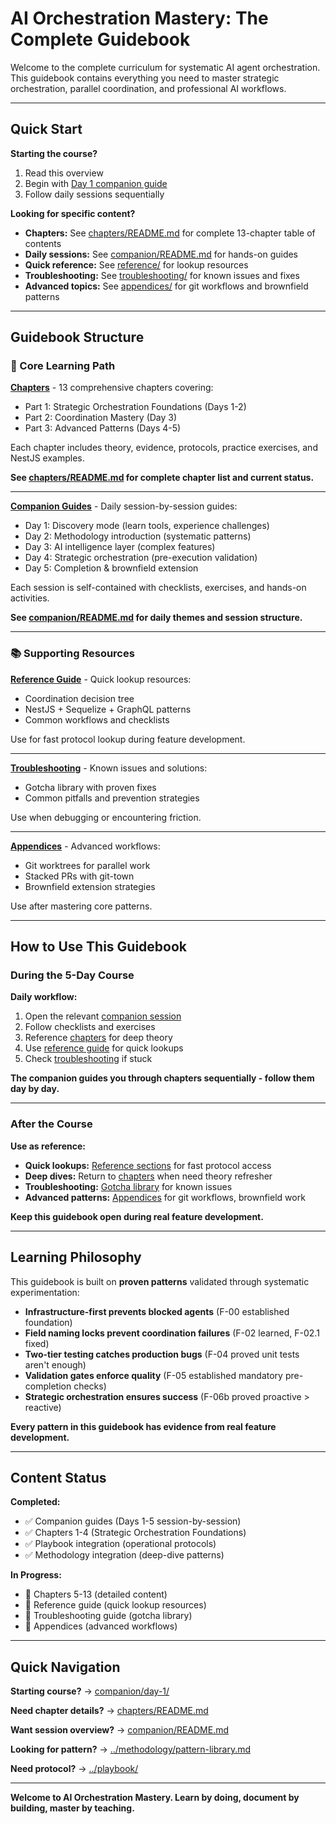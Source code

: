 # AI Orchestration Mastery: The Complete Guidebook

Welcome to the complete curriculum for systematic AI agent orchestration. This guidebook contains everything you need to master strategic orchestration, parallel coordination, and professional AI workflows.

---

## Quick Start

**Starting the course?**
1. Read this overview
2. Begin with [Day 1 companion guide](companion/day-1/)
3. Follow daily sessions sequentially

**Looking for specific content?**
- **Chapters:** See [chapters/README.md](chapters/README.md) for complete 13-chapter table of contents
- **Daily sessions:** See [companion/README.md](companion/README.md) for hands-on guides
- **Quick reference:** See [reference/](reference/) for lookup resources
- **Troubleshooting:** See [troubleshooting/](troubleshooting/) for known issues and fixes
- **Advanced topics:** See [appendices/](appendices/) for git workflows and brownfield patterns

---

## Guidebook Structure

### 📖 Core Learning Path

**[Chapters](chapters/)** - 13 comprehensive chapters covering:
- Part 1: Strategic Orchestration Foundations (Days 1-2)
- Part 2: Coordination Mastery (Day 3)
- Part 3: Advanced Patterns (Days 4-5)

Each chapter includes theory, evidence, protocols, practice exercises, and NestJS examples.

**See [chapters/README.md](chapters/README.md) for complete chapter list and current status.**

---

**[Companion Guides](companion/)** - Daily session-by-session guides:
- Day 1: Discovery mode (learn tools, experience challenges)
- Day 2: Methodology introduction (systematic patterns)
- Day 3: AI intelligence layer (complex features)
- Day 4: Strategic orchestration (pre-execution validation)
- Day 5: Completion & brownfield extension

Each session is self-contained with checklists, exercises, and hands-on activities.

**See [companion/README.md](companion/README.md) for daily themes and session structure.**

---

### 📚 Supporting Resources

**[Reference Guide](reference/)** - Quick lookup resources:
- Coordination decision tree
- NestJS + Sequelize + GraphQL patterns
- Common workflows and checklists

Use for fast protocol lookup during feature development.

---

**[Troubleshooting](troubleshooting/)** - Known issues and solutions:
- Gotcha library with proven fixes
- Common pitfalls and prevention strategies

Use when debugging or encountering friction.

---

**[Appendices](appendices/)** - Advanced workflows:
- Git worktrees for parallel work
- Stacked PRs with git-town
- Brownfield extension strategies

Use after mastering core patterns.

---

## How to Use This Guidebook

### During the 5-Day Course

**Daily workflow:**
1. Open the relevant [companion session](companion/)
2. Follow checklists and exercises
3. Reference [chapters](chapters/) for deep theory
4. Use [reference guide](reference/) for quick lookups
5. Check [troubleshooting](troubleshooting/) if stuck

**The companion guides you through chapters sequentially - follow them day by day.**

---

### After the Course

**Use as reference:**
- **Quick lookups:** [Reference sections](reference/) for fast protocol access
- **Deep dives:** Return to [chapters](chapters/) when need theory refresher
- **Troubleshooting:** [Gotcha library](troubleshooting/) for known issues
- **Advanced patterns:** [Appendices](appendices/) for git workflows, brownfield work

**Keep this guidebook open during real feature development.**

---

## Learning Philosophy

This guidebook is built on **proven patterns** validated through systematic experimentation:

- **Infrastructure-first prevents blocked agents** (F-00 established foundation)
- **Field naming locks prevent coordination failures** (F-02 learned, F-02.1 fixed)
- **Two-tier testing catches production bugs** (F-04 proved unit tests aren't enough)
- **Validation gates enforce quality** (F-05 established mandatory pre-completion checks)
- **Strategic orchestration ensures success** (F-06b proved proactive > reactive)

**Every pattern in this guidebook has evidence from real feature development.**

---

## Content Status

**Completed:**
- ✅ Companion guides (Days 1-5 session-by-session)
- ✅ Chapters 1-4 (Strategic Orchestration Foundations)
- ✅ Playbook integration (operational protocols)
- ✅ Methodology integration (deep-dive patterns)

**In Progress:**
- 🔄 Chapters 5-13 (detailed content)
- 🔄 Reference guide (quick lookup resources)
- 🔄 Troubleshooting guide (gotcha library)
- 🔄 Appendices (advanced workflows)

---

## Quick Navigation

**Starting course?** → [companion/day-1/](companion/day-1/)

**Need chapter details?** → [chapters/README.md](chapters/README.md)

**Want session overview?** → [companion/README.md](companion/README.md)

**Looking for pattern?** → [../methodology/pattern-library.md](../methodology/pattern-library.md)

**Need protocol?** → [../playbook/](../playbook/)

---

**Welcome to AI Orchestration Mastery. Learn by doing, document by building, master by teaching.**
